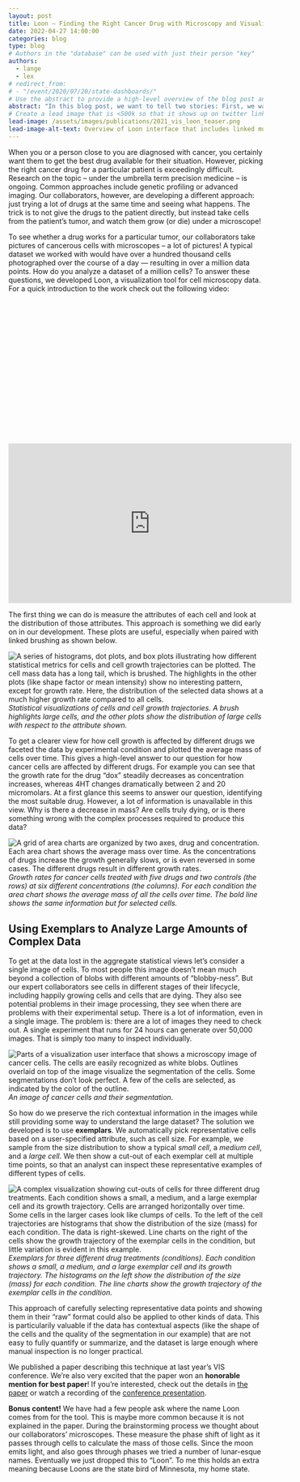 ```yaml
---
layout: post
title: Loon – Finding the Right Cancer Drug with Microscopy and Visualization OR How to use Exemplars to Effectively Browse Large Complex Data Sources
date: 2022-04-27 14:00:00
categories: blog
type: blog
# Authors in the "database" can be used with just their person "key"
authors:
  - lange
  - lex
# redirect_from:
# - "/event/2020/07/20/state-dashboards/"
# Use the abstract to provide a high-level overview of the blog post and main takeaways.
abstract: "In this blog post, we want to tell two stories: First, we want to explore how visualization can be used to select cancer treatments. And second, we want to tell a more technical story of how you can use exemplars to deal with large datasets that you can’t easily summarize."
# Create a lead image that is <500k so that it shows up on twitter link preview
lead-image: /assets/images/publications/2021_vis_loon_teaser.png
lead-image-alt-text: Overview of Loon interface that includes linked multi-view visualizations with various charts and images of cancer cells.
---
```


When you or a person close to you are diagnosed with cancer, you certainly want them to get the best drug available for their situation. However, picking the right cancer drug for a particular patient is exceedingly difficult. Research on the topic – under the umbrella term precision medicine – is ongoing. Common approaches include genetic profiling or advanced imaging. Our collaborators, however, are developing a different approach: just trying a lot of drugs at the same time and seeing what happens. The trick is to not give the drugs to the patient directly, but instead take cells from the patient’s tumor, and watch them grow (or die) under a microscope!

To see whether a drug works for a particular tumor, our collaborators take pictures of cancerous cells with microscopes – a lot of pictures! A typical dataset we worked with would have over a hundred thousand cells photographed over the course of a day — resulting in over a million data points. How do you analyze a dataset of a million cells? To answer these questions, we developed Loon, a visualization tool for cell microscopy data. For a quick introduction to the work check out the following video:

<div style="padding:56.25% 0 0 0;position:relative;">
  <iframe width="560" height="315" src="https://www.youtube-nocookie.com/embed/Y7u3Kg3At9A" title="YouTube video player" frameborder="0" allow="accelerometer; autoplay; clipboard-write; encrypted-media; gyroscope; picture-in-picture" allowfullscreen></iframe>
</div>

The first thing we can do is measure the attributes of each cell and look at the distribution of those attributes. This approach is something we did early on in our development. These plots are useful, especially when paired with linked brushing as shown below.

![A series of histograms, dot plots, and box plots illustrating how different statistical metrics for cells and cell growth trajectories can be plotted. The cell mass data has a long tail, which is brushed. The highlights in the other plots (like shape factor or mean intensity) show no interesting pattern, except for growth rate. Here, the distribution of the selected data shows at a much higher growth rate compared to all cells.]({{site.base_url}}/assets/images/publications/2021_vis_loon/2021_vis_loon_metadata.png)
_Statistical visualizations of cells and cell growth trajectories. A brush highlights large cells, and the other plots show the distribution of large cells with respect to the attribute shown._

To get a clearer view for how cell growth is affected by different drugs we faceted the data by experimental condition and plotted the average mass of cells over time. This gives a high-level answer to our question for how cancer cells are affected by different drugs. For example you can see that the growth rate for the drug “dox” steadily decreases as concentration increases, whereas 4HT changes dramatically between 2 and 20 micromolars. At a first glance this seems to answer our question, identifying the most suitable drug. However, a lot of information is unavailable in this view. Why is there a decrease in mass? Are cells truly dying, or is there something wrong with the complex processes required to produce this data?

![A grid of area charts are organized by two axes, drug and concentration. Each area chart shows the average mass over time. As the concentrations of drugs increase the growth generally slows, or is even reversed in some cases. The different drugs result in different growth rates.]({{site.base_url}}/assets/images/publications/2021_vis_loon/2021_vis_loon_condition.png)
_Growth rates for cancer cells treated with five drugs and two controls (the rows) at six different concentrations (the columns). For each condition the area chart shows the average mass of all the cells over time. The bold line shows the same information but for selected cells._

## Using Exemplars to Analyze Large Amounts of Complex Data

To get at the data lost in the aggregate statistical views let’s consider a single image of cells. To most people this image doesn’t mean much beyond a collection of blobs with different amounts of “blobby-ness”. But our expert collaborators see cells in different stages of their lifecycle, including happily growing cells and cells that are dying. They also see potential problems in their image processing, they see when there are problems with their experimental setup. There is a lot of information, even in a single image. The problem is: there are a lot of images they need to check out. A single experiment that runs for 24 hours can generate over 50,000 images. That is simply too many to inspect individually.

![Parts of a visualization user interface that shows a microscopy image of cancer cells. The cells are easily recognized as white blobs. Outlines overlaid on top of the image visualize the segmentation of the cells. Some segmentations don’t look perfect. A few of the cells are selected, as indicated by the color of the outline.]({{site.base_url}}/assets/images/publications/2021_vis_loon/2021_vis_loon_image_viewer.png)
_An image of cancer cells and their segmentation._

So how do we preserve the rich contextual information in the images while still providing some way to understand the large dataset? The solution we developed is to use **exemplars**. We automatically pick representative cells based on a user-specified attribute, such as cell size. For example, we sample from the size distribution to show a typical _small cell_, a _medium cell_, and a _large cell_. We then show a cut-out of each exemplar cell at multiple time points, so that an analyst can inspect these representative examples of different types of cells.

![A complex visualization showing cut-outs of cells for three different drug treatments. Each condition shows a small, a medium, and a large exemplar cell and its growth trajectory. Cells are arranged horizontally over time. Some cells in the larger cases look like clumps of cells. To the left of the cell trajectories are histograms that show the distribution of the size (mass) for each condition. The data is right-skewed. Line charts on the right of the cells show the growth trajectory of the exemplar cells in the condition, but little variation is evident in this example.]({{site.base_url}}/assets/images/publications/2021_vis_loon/2021_vis_loon_exemplars.png)
_Exemplars for three different drug treatments (conditions). Each condition shows a small, a medium, and a large exemplar cell and its growth trajectory. The histograms on the left show the distribution of the size (mass) for each condition. The line charts show the growth trajectory of the exemplar cells in the condition._

This approach of carefully selecting representative data points and showing them in their “raw” format could also be applied to other kinds of data. This is particularily valuable if the data has contextual aspects (like the shape of the cells and the quality of the segmentation in our example) that are not easy to fully quantify or summarize, and the dataset is large enough where manual inspection is no longer practical.

We published a paper describing this technique at last year’s VIS conference. We’re also very excited that the paper won an **honorable mention for best paper**! If you’re interested, check out the details in [the paper](https://sci.utah.edu/~vdl/papers/2021_vis_loon.pdf) or watch a recording of the [conference presentation](https://youtu.be/Xz5VrBXk5J0).

**Bonus content!** We have had a few people ask where the name Loon comes from for the tool. This is maybe more common because it is not explained in the paper. During the brainstorming process we thought about our collaborators’ microscopes. These measure the phase shift of light as it passes through cells to calculate the mass of those cells. Since the moon emits light, and also goes through phases we tried a number of lunar-esque names. Eventually we just dropped this to “Loon”. To me this holds an extra meaning because Loons are the state bird of Minnesota, my home state.
